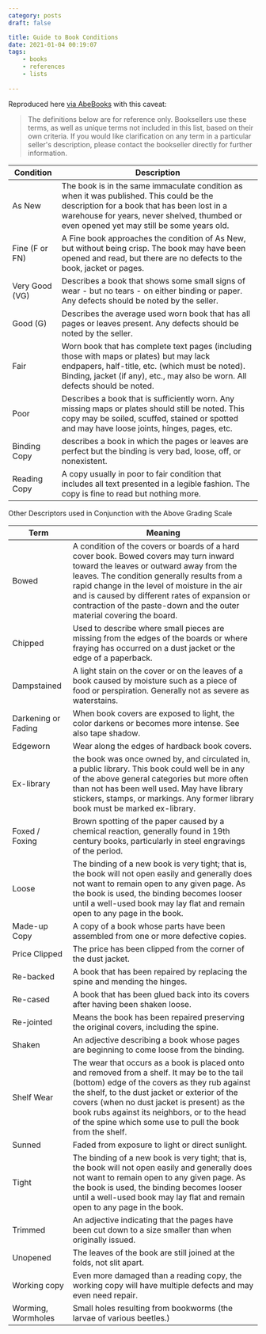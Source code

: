 ```yaml
---
category: posts
draft: false

title: Guide to Book Conditions
date: 2021-01-04 00:19:07
tags:
    - books
    - references
    - lists
    
---
```


Reproduced here [via AbeBooks](https://www.abebooks.com/books/rarebooks/collecting-guide/understanding-rare-books/guide-book-conditions.shtml) with this caveat:

> The definitions below are for reference only. Booksellers use these terms, as well as unique terms not included in this list, based on their own criteria. If you would like clarification on any term in a particular seller's description, please contact the bookseller directly for further information.

|   Condition    |                                                                                                             Description                                                                                                              |
|----------------|--------------------------------------------------------------------------------------------------------------------------------------------------------------------------------------------------------------------------------------|
| As New         | The book is in the same immaculate condition as when it was published.  This could be the description for a book that has been lost in a warehouse for years, never shelved, thumbed or even opened yet may still be some years old. |
| Fine (F or FN) | A Fine book approaches the condition of As New, but without being crisp.  The book may have been opened and read, but there are no defects to the book, jacket or pages.                                                             |
| Very Good (VG) | Describes a book that shows some small signs of wear - but no tears - on either binding or paper. Any defects should be noted by the seller.                                                                                         |
| Good (G)       | Describes the average used worn book that has all pages or leaves present. Any defects should be noted by the seller.                                                                                                                |
| Fair           | Worn book that has complete text pages (including those with maps or plates) but may lack endpapers, half-title, etc. (which must be noted). Binding, jacket (if any), etc., may also be worn. All defects should be noted.          |
| Poor           | Describes a book that is sufficiently worn.  Any missing maps or plates should still be noted. This copy may be soiled, scuffed, stained or spotted and may have loose joints, hinges, pages, etc.                                   |
| Binding Copy   | describes a book in which the pages or leaves are perfect but the binding is very bad, loose, off, or nonexistent.                                                                                                                   |
| Reading Copy   | A copy usually in poor to fair condition that includes all text presented in a legible fashion.  The copy is fine to read but nothing more.                                                                                          |

Other Descriptors used in Conjunction with the Above Grading Scale

|         Term        |                                                                                                                                                                           Meaning                                                                                                                                                                           |
|---------------------|-------------------------------------------------------------------------------------------------------------------------------------------------------------------------------------------------------------------------------------------------------------------------------------------------------------------------------------------------------------|
| Bowed               | A condition of the covers or boards of a hard cover book. Bowed covers may turn inward toward the leaves or outward away from the leaves. The condition generally results from a rapid change in the level of moisture in the air and is caused by different rates of expansion or contraction of the paste-down and the outer material covering the board. |
| Chipped             | Used to describe where small pieces are missing from the edges of the boards or where fraying has occurred on a dust jacket or the edge of a paperback.                                                                                                                                                                                                     |
| Dampstained         | A light stain on the cover or on the leaves of a book caused by moisture such as a piece of food or perspiration. Generally not as severe as waterstains.                                                                                                                                                                                                   |
| Darkening or Fading | When book covers are exposed to light, the color darkens or becomes more intense. See also tape shadow.                                                                                                                                                                                                                                                     |
| Edgeworn            | Wear along the edges of hardback book covers.                                                                                                                                                                                                                                                                                                               |
| Ex-library          | the book was once owned by, and circulated in, a public library.  This book could well be in any of the above general categories but more often than not has been well used.  May have library stickers, stamps, or markings.  Any former library book must be marked ex-library.                                                                           |
| Foxed / Foxing      | Brown spotting of the paper caused by a chemical reaction, generally found in 19th century books, particularly in steel engravings of the period.                                                                                                                                                                                                           |
| Loose               | The binding of a new book is very tight; that is, the book will not open easily and generally does not want to remain open to any given page. As the book is used, the binding becomes looser until a well-used book may lay flat and remain open to any page in the book.                                                                                  |
| Made-up Copy        | A copy of a book whose parts have been assembled from one or more defective copies.                                                                                                                                                                                                                                                                         |
| Price Clipped       | The price has been clipped from the corner of the dust jacket.                                                                                                                                                                                                                                                                                              |
| Re-backed           | A book that has been repaired by replacing the spine and mending the hinges.                                                                                                                                                                                                                                                                                |
| Re-cased            | A book that has been glued back into its covers after having been shaken loose.                                                                                                                                                                                                                                                                             |
| Re-jointed          | Means the book has been repaired preserving the original covers, including the spine.                                                                                                                                                                                                                                                                       |
| Shaken              | An adjective describing a book whose pages are beginning to come loose from the binding.                                                                                                                                                                                                                                                                    |
| Shelf Wear          | The wear that occurs as a book is placed onto and removed from a shelf. It may be to the tail (bottom) edge of the covers as they rub against the shelf, to the dust jacket or exterior of the covers (when no dust jacket is present) as the book rubs against its neighbors, or to the head of the spine which some use to pull the book from the shelf.  |
| Sunned              | Faded from exposure to light or direct sunlight.                                                                                                                                                                                                                                                                                                            |
| Tight               | The binding of a new book is very tight; that is, the book will not open easily and generally does not want to remain open to any given page. As the book is used, the binding becomes looser until a well-used book may lay flat and remain open to any page in the book.                                                                                  |
| Trimmed             | An adjective indicating that the pages have been cut down to a size smaller than when originally issued.                                                                                                                                                                                                                                                    |
| Unopened            | The leaves of the book are still joined at the folds, not slit apart.                                                                                                                                                                                                                                                                                       |
| Working copy        | Even more damaged than a reading copy, the working copy will have multiple defects and may even need repair.                                                                                                                                                                                                                                                |
| Worming, Wormholes  | Small holes resulting from bookworms (the larvae of various beetles.)                                                                                                                                                                                                                                                                                       |

